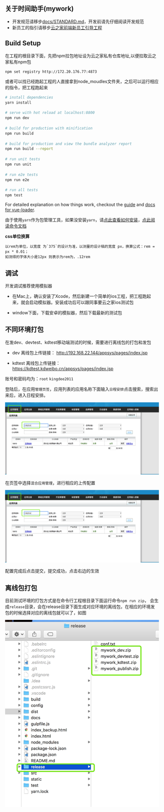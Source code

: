## 关于时间助手(mywork)
* 开发规范请移步[docs/STANDARD.md](./docs/STANDARD.md)，开发前请先仔细阅读开发规范
* 新员工的指引请移步[云之家前端新员工引导工程](http://172.20.10.91/webfront/team/blob/master/%E6%96%B0%E5%91%98%E5%B7%A5%E6%8C%87%E5%BC%95.md)

## Build Setup
在工程的根目录下面，先把npm拉包地址设为云之家私有仓库地址,以便拉取云之家私有npm包

```
npm set registry http://172.20.176.77:4873
```

或者可以找已经跑起工程的人直接拿到node_moudles文件夹，之后可以运行相应的指令，把工程跑起来

``` bash
# install dependencies
yarn install

# serve with hot reload at localhost:8800
npm run dev

# build for production with minification
npm run build

# build for production and view the bundle analyzer report
npm run build --report

# run unit tests
npm run unit

# run e2e tests
npm run e2e

# run all tests
npm test
```

For detailed explanation on how things work, checkout the [guide](http://vuejs-templates.github.io/webpack/) and [docs for vue-loader](http://vuejs.github.io/vue-loader).

由于使用`yarn`作为包管理工具，如果没安装`yarn`，请[点此查看如何安装](https://yarnpkg.com/zh-Hans/docs/install)，[点此阅读命令文档](https://yarnpkg.com/zh-Hans/docs/cli/)

**css单位换算**

```
以rem为单位，以宽度 为`375`的设计为准，以测量的设计稿的宽度 px，换算公式：rem = px * 0.01；
如测得的字体大小是12px 则表示为rem为，.12rem
```

## 调试

开发调试推荐使用模拟器
* 在Mac上，确认安装了Xcode，然后新建一个简单的ios工程，把工程跑起来，就会启动模拟器。安装成功后可以跟同事要云之家ios测试包

* window下面，下载安卓的模拟器，然后下载最新的测试包

## 不同环境打包
在发dev、devtest、kdtest移动端测试的时候，需要进行离线包的打包和发包

* dev 离线包上传链接： http://192.168.22.144/appsys/pages/index.jsp

* kdtest 离线包上传链接： https://kdtest.kdweibo.cn/appsys/pages/index.jsp

账号和密码均为：`root`  `kingdee2011`

登陆后，在应用`管理页签`，应用列表的应用名称下面输入`日程安排`点击搜索，搜索出来后，进入日程安排。

![时间助手](./docs/img/search.jpg)

在页签中选择`混合应用管理`，进行相应的上传配置

![上传配置](./docs/img/search.jpg)

配置完成后点击提交，提交成功，点击右边的生效

## 离线包打包
目前测试环境的打包方式是在命令行工程根目录下面运行命令`npm run zip`，
会生成`release`目录，会在release目录下面生成对应环境的离线包，在相应的环境发包的时候选择对应的离线包就可以了，如图

![上传配置](./docs/img/release.jpg)